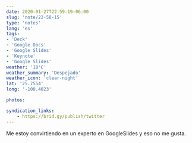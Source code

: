 ```yaml
---
date: 2020-01-27T22:59:19-06:00
slug: 'note/22-58-15'
type: 'notes'
lang: 'es'
tags:
- 'Deck'
- 'Google Docs'
- 'Google Slides'
- 'Keynote'
- 'Google Slides'
weather: '18°C'
weather_summary: 'Despejado'
weather_icon: 'clear-night'
lat: '25.7554'
long: '-100.4023'

photos:

syndication_links:
    - https://brid.gy/publish/twitter
---
```

Me estoy convirtiendo en un experto en GoogleSlides y eso no me gusta.
    
